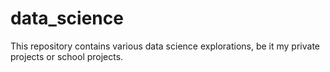 # data_science
This repository contains various data science explorations, be it my private projects or school projects.

